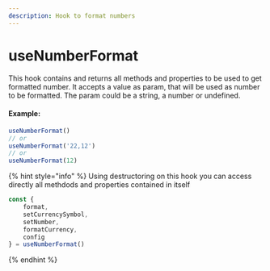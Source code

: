 ```yaml
---
description: Hook to format numbers
---
```


# useNumberFormat

This hook contains and returns all methods  and properties to be used  to get formatted number. It accepts a value as param, that will be used as number to be formatted. The param could be a string, a number or undefined.

#### Example:

```typescript
useNumberFormat()
// or
useNumberFormat('22,12')
// or 
useNumberFormat(12)
```

{% hint style="info" %}
Using destructoring on this hook you can access directly all methdods and properties contained in itself

```typescript
const {
    format,
    setCurrencySymbol,
    setNumber,
    formatCurrency,
    config
} = useNumberFormat()
```
{% endhint %}

